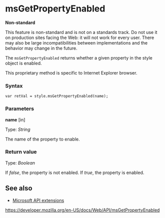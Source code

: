 # msGetPropertyEnabled

**Non-standard**

This feature is non-standard and is not on a standards track. Do not use it on production sites facing the Web: it will not work for every user. There may also be large incompatibilities between implementations and the behavior may change in the future.

The `msGetPropertyEnabled` returns whether a given property in the style object is enabled.

This proprietary method is specific to Internet Explorer browser.

### Syntax

    var retVal = style.msGetPropertyEnabled(name);

### Parameters

**name** \[in\]

Type: _String_

The name of the property to enable.

### Return value

Type: _Boolean_

If _false_, the property is not enabled. If _true_, the property is enabled.

## See also

- [Microsoft API extensions](microsoft_extensions)

<a href="https://developer.mozilla.org/en-US/docs/Web/API/msGetPropertyEnabled" class="_attribution-link">https://developer.mozilla.org/en-US/docs/Web/API/msGetPropertyEnabled</a>
